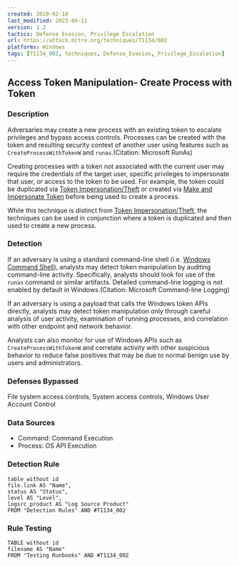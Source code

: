 ```yaml
---
created: 2020-02-18
last_modified: 2023-04-11
version: 1.2
tactics: Defense Evasion, Privilege Escalation
url: https://attack.mitre.org/techniques/T1134/002
platforms: Windows
tags: [T1134_002, techniques, Defense_Evasion,_Privilege_Escalation]
---
```


## Access Token Manipulation- Create Process with Token

### Description

Adversaries may create a new process with an existing token to escalate privileges and bypass access controls. Processes can be created with the token and resulting security context of another user using features such as <code>CreateProcessWithTokenW</code> and <code>runas</code>.(Citation: Microsoft RunAs)

Creating processes with a token not associated with the current user may require the credentials of the target user, specific privileges to impersonate that user, or access to the token to be used. For example, the token could be duplicated via [Token Impersonation/Theft](https://attack.mitre.org/techniques/T1134/001) or created via [Make and Impersonate Token](https://attack.mitre.org/techniques/T1134/003) before being used to create a process.

While this technique is distinct from [Token Impersonation/Theft](https://attack.mitre.org/techniques/T1134/001), the techniques can be used in conjunction where a token is duplicated and then used to create a new process.

### Detection

If an adversary is using a standard command-line shell (i.e. [Windows Command Shell](https://attack.mitre.org/techniques/T1059/003)), analysts may detect token manipulation by auditing command-line activity. Specifically, analysts should look for use of the <code>runas</code> command or similar artifacts. Detailed command-line logging is not enabled by default in Windows.(Citation: Microsoft Command-line Logging)

If an adversary is using a payload that calls the Windows token APIs directly, analysts may detect token manipulation only through careful analysis of user activity, examination of running processes, and correlation with other endpoint and network behavior.

Analysts can also monitor for use of Windows APIs such as <code>CreateProcessWithTokenW</code> and correlate activity with other suspicious behavior to reduce false positives that may be due to normal benign use by users and administrators.

### Defenses Bypassed

File system access controls, System access controls, Windows User Account Control

### Data Sources

  - Command: Command Execution
  -  Process: OS API Execution
### Detection Rule

```dataview
table without id
file.link AS "Name",
status AS "Status",
level AS "Level",
logsrc_product AS "Log Source Product"
FROM "Detection Rules" AND #T1134_002
```

### Rule Testing

```dataview
TABLE without id
filename AS "Name"
FROM "Testing Runbooks" AND #T1134_002
```

